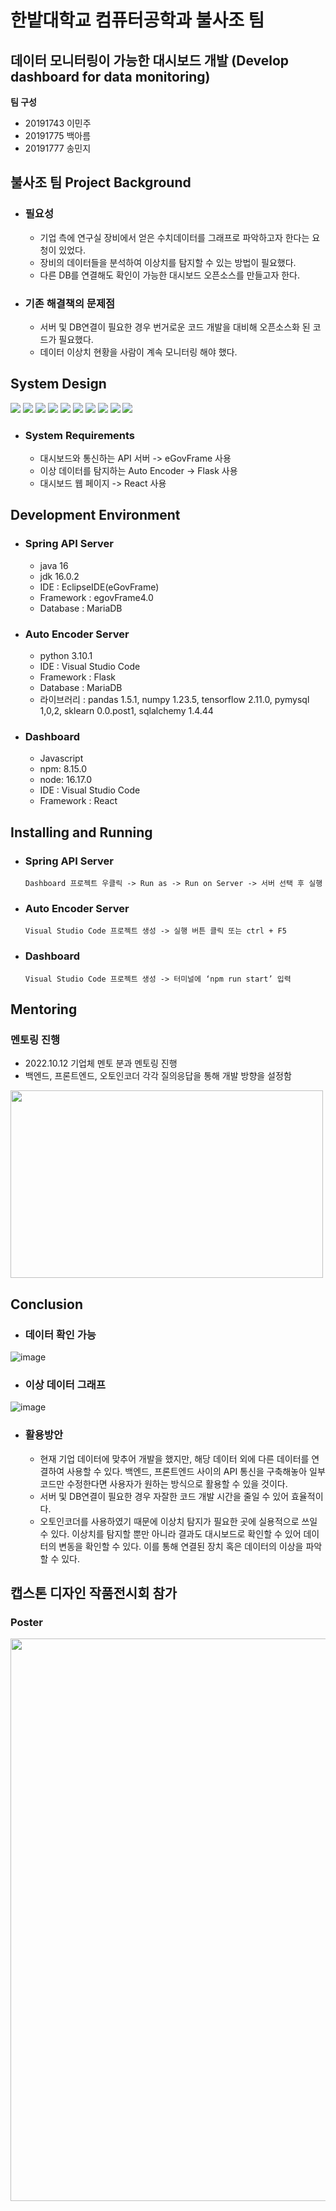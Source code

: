 # 한밭대학교 컴퓨터공학과 불사조 팀

## **데이터 모니터링이 가능한 대시보드 개발 (Develop dashboard for data monitoring)**

**팀 구성**

- 20191743 이민주
- 20191775 백아름
- 20191777 송민지

## 불사조 팀 Project Background

- ### 필요성

  - 기업 측에 연구실 장비에서 얻은 수치데이터를 그래프로 파악하고자 한다는 요청이 있었다. 
  - 장비의 데이터들을 분석하여 이상치를 탐지할 수 있는 방법이 필요했다.
  - 다른 DB를 연결해도 확인이 가능한 대시보드 오픈소스를 만들고자 한다.

- ### 기존 해결책의 문제점
  - 서버 및 DB연결이 필요한 경우 번거로운 코드 개발을 대비해 오픈소스화 된 코드가 필요했다.
  - 데이터 이상치 현황을 사람이 계속 모니터링 해야 했다.

## System Design

<div>
<img src="https://img.shields.io/badge/JAVA-007396?style=for-the-badge&logo=java&logoColor=white">
<img src="https://img.shields.io/badge/Spring-6DB33F?style=for-the-badge&logo=Spring&logoColor=white">
<img src="https://img.shields.io/badge/apache tomcat-F8DC75?style=for-the-badge&logo=apachetomcat&logoColor=white">
<img src="https://img.shields.io/badge/mariaDB-003545?style=for-the-badge&logo=mariaDB&logoColor=white">
<img src="https://img.shields.io/badge/html-E34F26?style=for-the-badge&logo=html5&logoColor=white">
<img src="https://img.shields.io/badge/css-1572B6?style=for-the-badge&logo=css3&logoColor=white">
<img src="https://img.shields.io/badge/Javascript-F7DF1E?style=for-the-badge&logo=Javascript&logoColor=white">
<img src="https://img.shields.io/badge/React-61DAFB?style=for-the-badge&logo=React&logoColor=white">
<img src="https://img.shields.io/badge/Python-3776AB?style=for-the-badge&logo=Python&logoColor=white">
<img src="https://img.shields.io/badge/Flask-000000?style=for-the-badge&logo=Flask&logoColor=white">
</div>

- ### System Requirements

  - 대시보드와 통신하는 API 서버 -> eGovFrame 사용
  - 이상 데이터를 탐지하는 Auto Encoder -> Flask 사용
  - 대시보드 웹 페이지 -> React 사용

## Development Environment
 - ### Spring API Server
   - java 16
   - jdk 16.0.2
   - IDE : EclipseIDE(eGovFrame)
   - Framework : egovFrame4.0
   - Database : MariaDB 
   
- ### Auto Encoder Server
   - python 3.10.1
   - IDE : Visual Studio Code
   - Framework : Flask
   - Database : MariaDB 
   - 라이브러리 : pandas 1.5.1, numpy 1.23.5, tensorflow 2.11.0, pymysql 1,0,2, sklearn 0.0.post1, sqlalchemy 1.4.44

- ### Dashboard
   - Javascript
   - npm: 8.15.0
   - node: 16.17.0
   - IDE : Visual Studio Code
   - Framework : React  


## Installing and Running

- ### Spring API Server

  `Dashboard 프로젝트 우클릭 -> Run as -> Run on Server -> 서버 선택 후 실행`

- ### Auto Encoder Server

  `Visual Studio Code 프로젝트 생성 -> 실행 버튼 클릭 또는 ctrl + F5`

- ### Dashboard
  `Visual Studio Code 프로젝트 생성 -> 터미널에 ‘npm run start’ 입력`
  
## Mentoring
### 멘토링 진행
   - 2022.10.12 기업체 멘토 분과 멘토링 진행
   - 백엔드, 프론트엔드, 오토인코더 각각 질의응답을 통해 개발 방향을 설정함
  
 <img src="https://user-images.githubusercontent.com/97873594/206093424-6b84135d-1f6d-4503-a9e0-f7b34e7a182f.PNG" width="500" height="300"/>

## Conclusion

- ### 데이터 확인 가능
![image](https://user-images.githubusercontent.com/69198709/205867843-c337b8d1-9699-432b-9336-930648cb2336.png)

- ### 이상 데이터 그래프
![image](https://user-images.githubusercontent.com/69198709/205867904-d6b54a4d-4b70-4830-8c86-c195942fcc3d.png)


- ### 활용방안

  - 현재 기업 데이터에 맞추어 개발을 했지만, 해당 데이터 외에 다른 데이터를 연결하여 사용할 수 있다. 백엔드, 프론트엔드 사이의 API 통신을 구축해놓아 일부 코드만 수정한다면 사용자가 원하는 방식으로 활용할 수 있을 것이다.
  - 서버 및 DB연결이 필요한 경우 자잘한 코드 개발 시간을 줄일 수 있어 효율적이다.
  - 오토인코더를 사용하였기 때문에 이상치 탐지가 필요한 곳에 실용적으로 쓰일 수 있다. 이상치를 탐지할 뿐만 아니라 결과도 대시보드로 확인할 수 있어 데이터의 변동을 확인할 수 있다. 이를 통해 연결된 장치 혹은 데이터의 이상을 파악할 수 있다.
  
## 캡스톤 디자인 작품전시회 참가
  ### Poster
   
  <img src="https://user-images.githubusercontent.com/97873594/206093492-adff7dff-16fa-4709-9b61-aaa3442a59a9.jpg" width="600" height="900"/>
  
  
  
  
  
